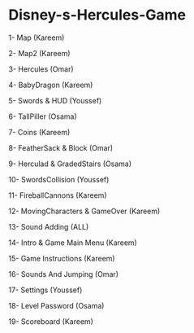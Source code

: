 # Disney-s-Hercules-Game
1- Map (Kareem)

2- Map2 (Kareem)

3- Hercules (Omar)

4- BabyDragon (Kareem)

5- Swords & HUD (Youssef)

6- TallPiller (Osama)

7- Coins (Kareem)

8- FeatherSack & Block (Omar)

9- Herculad & GradedStairs (Osama)

10- SwordsCollision (Youssef)

11- FireballCannons (Kareem)

12- MovingCharacters & GameOver (Kareem)

13- Sound Adding (ALL)

14- Intro & Game Main Menu (Kareem)

15- Game Instructions (Kareem)

16- Sounds And Jumping (Omar)

17- Settings (Youssef)

18- Level Password (Osama)

19- Scoreboard (Kareem)